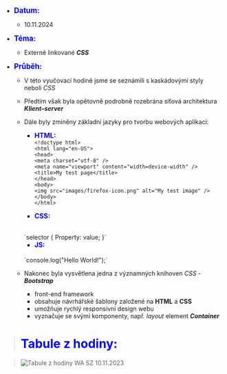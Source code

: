 - <span style="color:blue; font-size: 120%;">**Datum:**</span>
    - 10.11.2024

- <span style="color:blue; font-size: 120%;">**Téma:**</span>
    - Externě linkované **_CSS_**

- <span style="color:blue; font-size: 120%;">**Průběh:**</span>

    - V této vyučovací hodině jsme se seznámili s kaskádovými styly neboli *CSS*

    - Předtím však byla opětovně podrobně rozebrána síťová architektura **_Klient–server_**

    - Dále byly zmíněny základní jazyky pro tvorbu webových aplikací:
        - <span style="color:blue; font-size: 110%;">**HTML:**</span>
            <br>
            `<!doctype html>` <br>
            `<html lang="en-US">` <br>
            `<head>` <br>
                `<meta charset="utf-8" />` <br>
                `<meta name="viewport" content="width=device-width" />` <br>
                `<title>My test page</title>` <br>
            `</head>` <br>
            `<body>` <br>
                `<img src="images/firefox-icon.png" alt="My test image" />` <br>
            `</body>` <br>
            `</html>` <br>

        - <span style="color:blue; font-size: 110%;">**CSS:**</span>
        <br>
            `selector { Property: value; }`
            
        - <span style="color:blue; font-size: 110%;">**JS:**</span>
        <br>
            `console.log("Hello World!");`
    
    - Nakonec byla vysvětlena jedna z významných knihoven _CSS_ - ***Bootstrap***
        - front-end framework
        - obsahuje návrhářské šablony založené na **HTML** a **CSS**
        - umožňuje rychlý responsivní design webu
        - vyznačuje se svými komponenty, např. *layout* element **_Container_**

> # <span style="color:blue;">**Tabule z hodiny:**</span>


> ![Tabule z hodiny WA SZ 10.11.2023](https://ibb.co/7N6B2LJ 'Tabule z hodiny WA SZ 10.11.2023')

